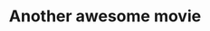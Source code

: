 ---
title: Another awesome movie
summary: Reprehenderit eiusmod in deserunt quis adipisicing deserunt eu qui nisi. Aliquip est Lorem quis adipisicing et voluptate proident dolore id occaecat ut ex commodo aliquip.
---